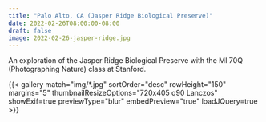 ```yaml
---
title: "Palo Alto, CA (Jasper Ridge Biological Preserve)"
date: 2022-02-26T08:00:00-08:00
draft: false
image: 2022-02-26-jasper-ridge.jpg
---
```


An exploration of the Jasper Ridge Biological Preserve with the MI 70Q (Photographing Nature) class at Stanford.

<!--more-->

{{< gallery match="img/*.jpg" sortOrder="desc" rowHeight="150" margins="5" thumbnailResizeOptions="720x405 q90 Lanczos" showExif=true previewType="blur" embedPreview="true" loadJQuery=true >}}